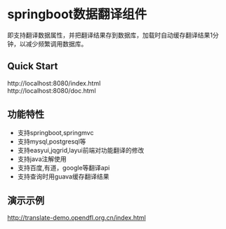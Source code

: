 # springboot数据翻译组件
即支持翻译数据属性，并把翻译结果存到数据库，加载时自动缓存翻译结果1分钟，以减少频繁调用数据库。

## Quick Start
http://localhost:8080/index.html  
http://localhost:8080/doc.html

## 功能特性

* 支持springboot,springmvc
* 支持mysql,postgresql等
* 支持easyui,jqgrid,layui前端对功能翻译的修改
* 支持java注解使用
* 支持百度,有道，google等翻译api
* 支持查询时用guava缓存翻译结果


## 演示示例
http://translate-demo.opendfl.org.cn/index.html